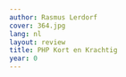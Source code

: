 ```yaml
---
author: Rasmus Lerdorf
cover: 364.jpg
lang: nl
layout: review
title: PHP Kort en Krachtig
year: 0
---
```

